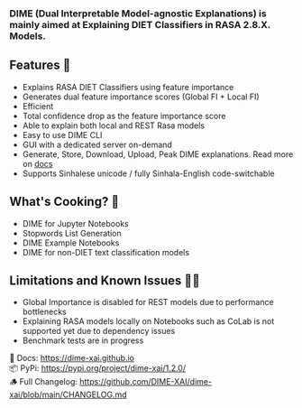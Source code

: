 ### DIME (Dual Interpretable Model-agnostic Explanations) is mainly aimed at Explaining DIET Classifiers in RASA 2.8.X. Models.

## Features 🦄
- Explains RASA DIET Classifiers using feature importance
- Generates dual feature importance scores (Global FI + Local FI)
- Efficient
- Total confidence drop as the feature importance score
- Able to explain both local and REST Rasa models
- Easy to use DIME CLI
- GUI with a dedicated server on-demand
- Generate, Store, Download, Upload, Peak DIME explanations. Read more on [docs](https://dime-xai.github.io)
- Supports Sinhalese unicode / fully Sinhala-English code-switchable

## What's Cooking? 🍪
- DIME for Jupyter Notebooks
- Stopwords List Generation
- DIME Example Notebooks
- DIME for non-DIET text classification models

## Limitations and Known Issues 🤏🏽
- Global Importance is disabled for REST models due to performance bottlenecks
- Explaining RASA models locally on Notebooks such as CoLab is not supported yet due to dependency issues
- Benchmark tests are in progress

📒 Docs: https://dime-xai.github.io  
📦 PyPi: https://pypi.org/project/dime-xai/1.2.0/  
🪵 Full Changelog: https://github.com/DIME-XAI/dime-xai/blob/main/CHANGELOG.md